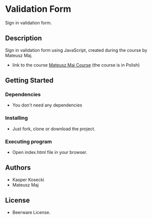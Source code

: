 # Validation Form

Sign in validation form.

## Description

Sign in validation form using JavaScript, created during the course by Mateusz Maj.

- link to the course [Mateusz Maj Course](https://www.udemy.com/course/10-projektow-w-czystym-javascript-cz-1/) (the course is in Polish)

## Getting Started

### Dependencies

- You don't need any dependencies

### Installing

- Just fork, clone or download the project.

### Executing program

- Open index.html file in your browser.

## Authors

- Kasper Kosecki
- Mateusz Maj

## License

- Beerware License.
